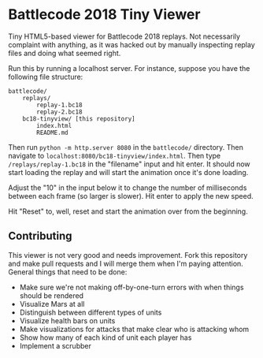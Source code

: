 Battlecode 2018 Tiny Viewer
===========================

Tiny HTML5-based viewer for Battlecode 2018 replays. Not necessarily complaint with anything, as it was hacked out by manually inspecting replay files and doing what seemed right.

Run this by running a localhost server. For instance, suppose you have the following file structure:

```
battlecode/
    replays/
        replay-1.bc18
        replay-2.bc18
    bc18-tinyview/ [this repository]
        index.html
        README.md
```

Then run `python -m http.server 8080` in the `battlecode/` directory. Then navigate to `localhost:8080/bc18-tinyview/index.html`. Then type `/replays/replay-1.bc18` in the "filename" input and hit enter. It should now start loading the replay and will start the animation once it's done loading.

Adjust the "10" in the input below it to change the number of milliseconds between each frame (so larger is slower). Hit enter to apply the new speed.

Hit "Reset" to, well, reset and start the animation over from the beginning.

Contributing
------------

This viewer is not very good and needs improvement. Fork this repository and make pull requests and I will merge them when I'm paying attention. General things that need to be done:
 - Make sure we're not making off-by-one-turn errors with when things should be rendered
 - Visualize Mars at all
 - Distinguish between different types of units
 - Visualize health bars on units
 - Make visualizations for attacks that make clear who is attacking whom
 - Show how many of each kind of unit each player has
 - Implement a scrubber

